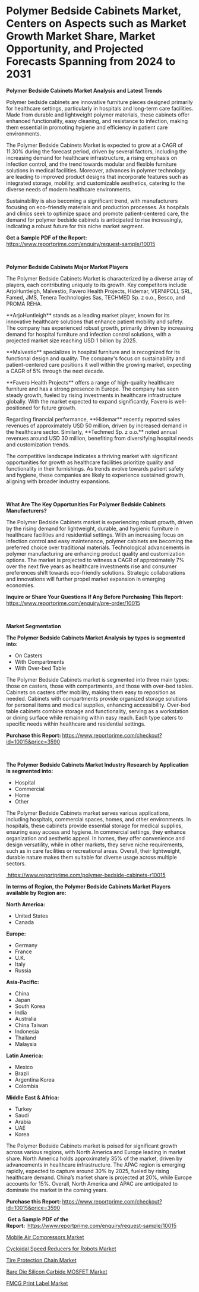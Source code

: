 <p><h1>Polymer Bedside Cabinets Market, Centers on Aspects such as Market Growth Market Share, Market Opportunity, and Projected Forecasts Spanning from 2024 to 2031</h1></p><p><strong>Polymer Bedside Cabinets Market Analysis and Latest Trends</strong></p>
<p><p>Polymer bedside cabinets are innovative furniture pieces designed primarily for healthcare settings, particularly in hospitals and long-term care facilities. Made from durable and lightweight polymer materials, these cabinets offer enhanced functionality, easy cleaning, and resistance to infection, making them essential in promoting hygiene and efficiency in patient care environments. </p><p>The Polymer Bedside Cabinets Market is expected to grow at a CAGR of 11.30% during the forecast period, driven by several factors, including the increasing demand for healthcare infrastructure, a rising emphasis on infection control, and the trend towards modular and flexible furniture solutions in medical facilities. Moreover, advances in polymer technology are leading to improved product designs that incorporate features such as integrated storage, mobility, and customizable aesthetics, catering to the diverse needs of modern healthcare environments. </p><p>Sustainability is also becoming a significant trend, with manufacturers focusing on eco-friendly materials and production processes. As hospitals and clinics seek to optimize space and promote patient-centered care, the demand for polymer bedside cabinets is anticipated to rise increasingly, indicating a robust future for this niche market segment.</p></p>
<p><strong>Get a Sample PDF of the Report:&nbsp;</strong> <a href="https://www.reportprime.com/enquiry/request-sample/10015">https://www.reportprime.com/enquiry/request-sample/10015</a></p>
<p>&nbsp;</p>
<p><strong>Polymer Bedside Cabinets Major Market Players</strong></p>
<p><p>The Polymer Bedside Cabinets Market is characterized by a diverse array of players, each contributing uniquely to its growth. Key competitors include ArjoHuntleigh, Malvestio, Favero Health Projects, Hidemar, VERNIPOLL SRL, Famed, JMS, Tenera Technologies Sas, TECHMED Sp. z o.o., Besco, and PROMA REHA.</p><p>**ArjoHuntleigh** stands as a leading market player, known for its innovative healthcare solutions that enhance patient mobility and safety. The company has experienced robust growth, primarily driven by increasing demand for hospital furniture and infection control solutions, with a projected market size reaching USD 1 billion by 2025.</p><p>**Malvestio** specializes in hospital furniture and is recognized for its functional design and quality. The company's focus on sustainability and patient-centered care positions it well within the growing market, expecting a CAGR of 5% through the next decade.</p><p>**Favero Health Projects** offers a range of high-quality healthcare furniture and has a strong presence in Europe. The company has seen steady growth, fueled by rising investments in healthcare infrastructure globally. With the market expected to expand significantly, Favero is well-positioned for future growth.</p><p>Regarding financial performance, **Hidemar** recently reported sales revenues of approximately USD 50 million, driven by increased demand in the healthcare sector. Similarly, **Techmed Sp. z o.o.** noted annual revenues around USD 30 million, benefiting from diversifying hospital needs and customization trends.</p><p>The competitive landscape indicates a thriving market with significant opportunities for growth as healthcare facilities prioritize quality and functionality in their furnishings. As trends evolve towards patient safety and hygiene, these companies are likely to experience sustained growth, aligning with broader industry expansions.</p></p>
<p>&nbsp;</p>
<p><strong>What Are The Key Opportunities For Polymer Bedside Cabinets Manufacturers?</strong></p>
<p><p>The Polymer Bedside Cabinets market is experiencing robust growth, driven by the rising demand for lightweight, durable, and hygienic furniture in healthcare facilities and residential settings. With an increasing focus on infection control and easy maintenance, polymer cabinets are becoming the preferred choice over traditional materials. Technological advancements in polymer manufacturing are enhancing product quality and customization options. The market is projected to witness a CAGR of approximately 7% over the next five years as healthcare investments rise and consumer preferences shift towards eco-friendly solutions. Strategic collaborations and innovations will further propel market expansion in emerging economies.</p></p>
<p><strong>Inquire or Share Your Questions If Any Before Purchasing This Report:</strong> <a href="https://www.reportprime.com/enquiry/pre-order/10015">https://www.reportprime.com/enquiry/pre-order/10015</a></p>
<p>&nbsp;</p>
<p><strong>Market Segmentation</strong></p>
<p><strong>The Polymer Bedside Cabinets Market Analysis by types is segmented into:</strong></p>
<p><ul><li>On Casters</li><li>With Compartments</li><li>With Over-bed Table</li></ul></p>
<p><p>The Polymer Bedside Cabinets market is segmented into three main types: those on casters, those with compartments, and those with over-bed tables. Cabinets on casters offer mobility, making them easy to reposition as needed. Cabinets with compartments provide organized storage solutions for personal items and medical supplies, enhancing accessibility. Over-bed table cabinets combine storage and functionality, serving as a workstation or dining surface while remaining within easy reach. Each type caters to specific needs within healthcare and residential settings.</p></p>
<p><strong>Purchase this Report:&nbsp;</strong><a href="https://www.reportprime.com/checkout?id=10015&price=3590">https://www.reportprime.com/checkout?id=10015&price=3590</a></p>
<p>&nbsp;</p>
<p><strong>The Polymer Bedside Cabinets Market Industry Research by Application is segmented into:</strong></p>
<p><ul><li>Hospital</li><li>Commercial</li><li>Home</li><li>Other</li></ul></p>
<p><p>The Polymer Bedside Cabinets market serves various applications, including hospitals, commercial spaces, homes, and other environments. In hospitals, these cabinets provide essential storage for medical supplies, ensuring easy access and hygiene. In commercial settings, they enhance organization and aesthetic appeal. In homes, they offer convenience and design versatility, while in other markets, they serve niche requirements, such as in care facilities or recreational areas. Overall, their lightweight, durable nature makes them suitable for diverse usage across multiple sectors.</p></p>
<p><a href="https://www.reportprime.com/polymer-bedside-cabinets-r10015">&nbsp;https://www.reportprime.com/polymer-bedside-cabinets-r10015</a></p>
<p><strong>In terms of Region, the Polymer Bedside Cabinets Market Players available by Region are:</strong></p>
<p>
    <p> <strong> North America: </strong>
        <ul>
            <li>United States</li>
            <li>Canada</li>
        </ul>
        </p> 
    <p> <strong> Europe: </strong>
        <ul>
            <li>Germany</li>
            <li>France</li>
            <li>U.K.</li>
            <li>Italy</li>
            <li>Russia</li>
        </ul>
        </p> 
    <p> <strong> Asia-Pacific: </strong>
        <ul>
            <li>China</li>
            <li>Japan</li>
            <li>South Korea</li>
            <li>India</li>
            <li>Australia</li>
            <li>China Taiwan</li>
            <li>Indonesia</li>
            <li>Thailand</li>
            <li>Malaysia</li>
        </ul>
        </p> 
    <p> <strong> Latin America: </strong>
        <ul>
            <li>Mexico</li>
            <li>Brazil</li>
            <li>Argentina Korea</li>
            <li>Colombia</li>
        </ul>
        </p> 
    <p> <strong> Middle East & Africa: </strong>
        <ul>
            <li>Turkey</li>
            <li>Saudi</li>
            <li>Arabia</li>
            <li>UAE</li>
            <li>Korea</li>
        </ul>
    </p>
    </p>
<p><p>The Polymer Bedside Cabinets market is poised for significant growth across various regions, with North America and Europe leading in market share. North America holds approximately 35% of the market, driven by advancements in healthcare infrastructure. The APAC region is emerging rapidly, expected to capture around 30% by 2025, fueled by rising healthcare demand. China’s market share is projected at 20%, while Europe accounts for 15%. Overall, North America and APAC are anticipated to dominate the market in the coming years.</p></p>
<p><strong>Purchase this Report: </strong><a href="https://www.reportprime.com/checkout?id=10015&price=3590">https://www.reportprime.com/checkout?id=10015&price=3590</a></p>
<p>&nbsp;<strong>Get a Sample PDF of the Report:&nbsp;&nbsp;</strong><a href="https://www.reportprime.com/enquiry/request-sample/10015">https://www.reportprime.com/enquiry/request-sample/10015</a></p>
<p><strong></strong></p>
<p><p><a href="https://www.linkedin.com/pulse/mobile-air-compressors-market-global-regional-analysis-swm3c?trackingId=xNMHOFJrROCRk8828ozFRg%3D%3D">Mobile Air Compressors Market</a></p><p><a href="https://issuu.com/reportprime-2/docs/cycloidal-speed-reducers-for-robots_ca8234578249c2">Cycloidal Speed Reducers for Robots Market</a></p><p><a href="https://www.linkedin.com/pulse/strategic-market-insights-navigating-global-tire-protection-ok80e?trackingId=KNHZtXH%2BT266cWQX%2FIFtHA%3D%3D">Tire Protection Chain Market</a></p><p><a href="https://issuu.com/reportprime-2/docs/bare-die-silicon-carbide-mosfet-mar_cc1dd6fbbd8704">Bare Die Silicon Carbide MOSFET Market</a></p><p><a href="https://medium.com/@stephaniewynterk145/the-global-fmcg-print-label-market-is-projected-to-experience-an-annual-growth-rate-of-8-6-07fb4bcee67f">FMCG Print Label Market</a></p></p>